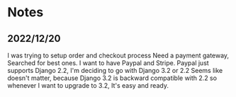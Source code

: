 # Notes

## 2022/12/20

I was trying to setup order and checkout process
Need a payment gateway, Searched for best ones. I want to have Paypal and Stripe.
Paypal just supports Django 2.2, I'm deciding to go with Django 3.2 or 2.2
Seems like doesn't matter, because Django 3.2 is backward compatible with 2.2 so whenever I want to upgrade to 3.2, It's easy and ready.

